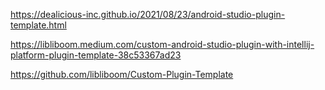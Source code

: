 https://dealicious-inc.github.io/2021/08/23/android-studio-plugin-template.html

https://libliboom.medium.com/custom-android-studio-plugin-with-intellij-platform-plugin-template-38c53367ad23


https://github.com/libliboom/Custom-Plugin-Template

